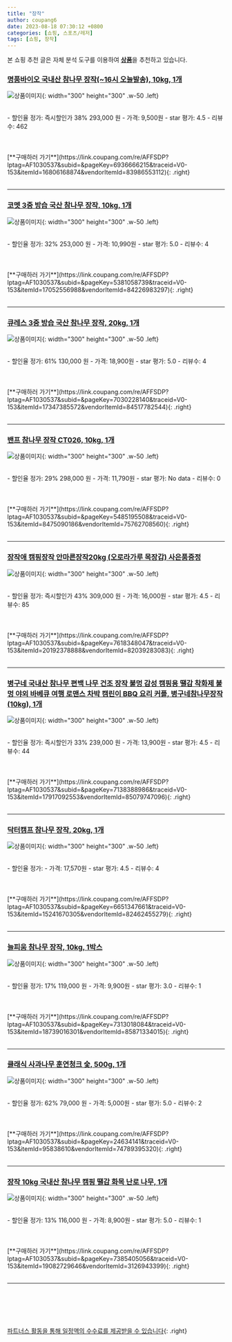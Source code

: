 ```yaml
---
title: "장작"
author: coupang6
date: 2023-08-18 07:30:12 +0800
categories: [쇼핑, 스포츠/레저]
tags: [쇼핑, 장작]
---
```


본 쇼핑 추천 글은 자체 분석 도구를 이용하여 [**상품**](https://link.coupang.com/a/bao1ui)을 추천하고 있습니다.

### [명품바이오 국내산 참나무 장작(~16시 오늘발송), 10kg, 1개](https://link.coupang.com/re/AFFSDP?lptag=AF1030537&subid=&pageKey=6936666215&traceid=V0-153&itemId=16806168874&vendorItemId=83986553112)

![상품이미지](https://thumbnail10.coupangcdn.com/thumbnails/remote/230x230ex/image/vendor_inventory/b950/07a6711d423d216f921c3209f2fdbe397a9fbd476763b7111d36ea4c7b93.jpg){: width="300" height="300" .w-50 .left}


<br>
- 할인율 정가: 즉시할인가 38%  293,000   원
- 가격: 9,500원
- star 평가: 4.5
- 리뷰수: 462
<br>
<br>
<br>
<br>
[**구매하러 가기**](https://link.coupang.com/re/AFFSDP?lptag=AF1030537&subid=&pageKey=6936666215&traceid=V0-153&itemId=16806168874&vendorItemId=83986553112){: .right}
<br>
<br>

---

### [코멧 3중 방습 국산 참나무 장작, 10kg, 1개](https://link.coupang.com/re/AFFSDP?lptag=AF1030537&subid=&pageKey=5381058739&traceid=V0-153&itemId=17052556988&vendorItemId=84226983297)

![상품이미지](https://thumbnail8.coupangcdn.com/thumbnails/remote/230x230ex/image/retail/images/7277525902728950-51b2c26c-b204-4dcd-8442-72bd2733fe14.png){: width="300" height="300" .w-50 .left}


<br>
- 할인율 정가: 32%  253,000   원
- 가격: 10,990원
- star 평가: 5.0
- 리뷰수: 4
<br>
<br>
<br>
<br>
[**구매하러 가기**](https://link.coupang.com/re/AFFSDP?lptag=AF1030537&subid=&pageKey=5381058739&traceid=V0-153&itemId=17052556988&vendorItemId=84226983297){: .right}
<br>
<br>

---

### [큐레스 3중 방습 국산 참나무 장작, 20kg, 1개](https://link.coupang.com/re/AFFSDP?lptag=AF1030537&subid=&pageKey=7030228140&traceid=V0-153&itemId=17347385572&vendorItemId=84517782544)

![상품이미지](https://thumbnail7.coupangcdn.com/thumbnails/remote/230x230ex/image/retail/images/2976989912562808-ae0746dd-7fd0-43e7-bac2-901df61650d1.jpg){: width="300" height="300" .w-50 .left}


<br>
- 할인율 정가: 61%  130,000   원
- 가격: 18,900원
- star 평가: 5.0
- 리뷰수: 4
<br>
<br>
<br>
<br>
[**구매하러 가기**](https://link.coupang.com/re/AFFSDP?lptag=AF1030537&subid=&pageKey=7030228140&traceid=V0-153&itemId=17347385572&vendorItemId=84517782544){: .right}
<br>
<br>

---

### [밴프 참나무 장작 CT026, 10kg, 1개](https://link.coupang.com/re/AFFSDP?lptag=AF1030537&subid=&pageKey=5485195508&traceid=V0-153&itemId=8475090186&vendorItemId=75762708560)

![상품이미지](https://thumbnail9.coupangcdn.com/thumbnails/remote/230x230ex/image/retail/images/1664484133960361-2c3f9b16-ea6b-4843-9eb9-7d9ddd73c73b.jpg){: width="300" height="300" .w-50 .left}


<br>
- 할인율 정가: 29%  298,000   원
- 가격: 11,790원
- star 평가: No data
- 리뷰수: 0
<br>
<br>
<br>
<br>
[**구매하러 가기**](https://link.coupang.com/re/AFFSDP?lptag=AF1030537&subid=&pageKey=5485195508&traceid=V0-153&itemId=8475090186&vendorItemId=75762708560){: .right}
<br>
<br>

---

### [장작애 캠핑장작 안마른장작20kg (오로라가루 목장갑) 사은품증정](https://link.coupang.com/re/AFFSDP?lptag=AF1030537&subid=&pageKey=7618348047&traceid=V0-153&itemId=20192378888&vendorItemId=82039283083)

![상품이미지](https://thumbnail9.coupangcdn.com/thumbnails/remote/230x230ex/image/vendor_inventory/86c0/55f23837f96dcbfbbb949250966ba080afe377472a3559a5911df9ebf5bd.jpg){: width="300" height="300" .w-50 .left}


<br>
- 할인율 정가: 즉시할인가 43%  309,000   원
- 가격: 16,000원
- star 평가: 4.5
- 리뷰수: 85
<br>
<br>
<br>
<br>
[**구매하러 가기**](https://link.coupang.com/re/AFFSDP?lptag=AF1030537&subid=&pageKey=7618348047&traceid=V0-153&itemId=20192378888&vendorItemId=82039283083){: .right}
<br>
<br>

---

### [병구네 국내산 참나무 편백 나무 건조 장작 불멍 감성 캠핑용 땔감 착화제 불멍 야외 바베큐 여행 로맨스 차박 캠린이 BBQ 요리 커플, 병구네참나무장작(10kg), 1개](https://link.coupang.com/re/AFFSDP?lptag=AF1030537&subid=&pageKey=7138388986&traceid=V0-153&itemId=17917092553&vendorItemId=85079747096)

![상품이미지](https://thumbnail10.coupangcdn.com/thumbnails/remote/230x230ex/image/vendor_inventory/9ace/892ca6e8cd0b164233c9eeca09c61f2d7772ac4ecc90bfeed15a4c19c9b8.jpg){: width="300" height="300" .w-50 .left}


<br>
- 할인율 정가: 즉시할인가 33%  239,000   원
- 가격: 13,900원
- star 평가: 4.5
- 리뷰수: 44
<br>
<br>
<br>
<br>
[**구매하러 가기**](https://link.coupang.com/re/AFFSDP?lptag=AF1030537&subid=&pageKey=7138388986&traceid=V0-153&itemId=17917092553&vendorItemId=85079747096){: .right}
<br>
<br>

---

### [닥터캠프 참나무 장작, 20kg, 1개](https://link.coupang.com/re/AFFSDP?lptag=AF1030537&subid=&pageKey=6651347661&traceid=V0-153&itemId=15241670305&vendorItemId=82462455279)

![상품이미지](https://thumbnail10.coupangcdn.com/thumbnails/remote/230x230ex/image/retail/images/6156936560656012-ee44ee3f-fdc7-4834-ab73-e3b8ef3cc7ff.jpg){: width="300" height="300" .w-50 .left}


<br>
- 할인율 정가: 
- 가격: 17,570원
- star 평가: 4.5
- 리뷰수: 4
<br>
<br>
<br>
<br>
[**구매하러 가기**](https://link.coupang.com/re/AFFSDP?lptag=AF1030537&subid=&pageKey=6651347661&traceid=V0-153&itemId=15241670305&vendorItemId=82462455279){: .right}
<br>
<br>

---

### [늘피움 참나무 장작, 10kg, 1박스](https://link.coupang.com/re/AFFSDP?lptag=AF1030537&subid=&pageKey=7313018084&traceid=V0-153&itemId=18739016301&vendorItemId=85871334015)

![상품이미지](https://thumbnail10.coupangcdn.com/thumbnails/remote/230x230ex/image/retail/images/2023/05/04/14/5/0bc97b8f-2444-4958-9f13-bc3eca23fcf8.jpg){: width="300" height="300" .w-50 .left}


<br>
- 할인율 정가: 17%  119,000   원
- 가격: 9,900원
- star 평가: 3.0
- 리뷰수: 1
<br>
<br>
<br>
<br>
[**구매하러 가기**](https://link.coupang.com/re/AFFSDP?lptag=AF1030537&subid=&pageKey=7313018084&traceid=V0-153&itemId=18739016301&vendorItemId=85871334015){: .right}
<br>
<br>

---

### [클래식 사과나무 훈연청크 숯, 500g, 1개](https://link.coupang.com/re/AFFSDP?lptag=AF1030537&subid=&pageKey=24634141&traceid=V0-153&itemId=95838610&vendorItemId=74789395320)

![상품이미지](https://thumbnail6.coupangcdn.com/thumbnails/remote/230x230ex/image/retail/images/2021/03/31/10/2/a8d9752f-389b-4697-a8e9-dd6bf082deff.jpg){: width="300" height="300" .w-50 .left}


<br>
- 할인율 정가: 62%  79,000   원
- 가격: 5,000원
- star 평가: 5.0
- 리뷰수: 2
<br>
<br>
<br>
<br>
[**구매하러 가기**](https://link.coupang.com/re/AFFSDP?lptag=AF1030537&subid=&pageKey=24634141&traceid=V0-153&itemId=95838610&vendorItemId=74789395320){: .right}
<br>
<br>

---

### [장작 10kg 국내산 참나무 캠핑 땔감 화목 난로 나무, 1개](https://link.coupang.com/re/AFFSDP?lptag=AF1030537&subid=&pageKey=7385405056&traceid=V0-153&itemId=19082729646&vendorItemId=3126943399)

![상품이미지](https://thumbnail9.coupangcdn.com/thumbnails/remote/230x230ex/image/vendor_inventory/2ef5/46fc8a0a788be621ed4b98284735e9ec12b10739396fa19ceabfe6726ca1.jpg){: width="300" height="300" .w-50 .left}


<br>
- 할인율 정가: 13%  116,000   원
- 가격: 8,900원
- star 평가: 5.0
- 리뷰수: 1
<br>
<br>
<br>
<br>
[**구매하러 가기**](https://link.coupang.com/re/AFFSDP?lptag=AF1030537&subid=&pageKey=7385405056&traceid=V0-153&itemId=19082729646&vendorItemId=3126943399){: .right}
<br>
<br>

---
<br><br><br><br><br> [파트너스 활동을 통해 일정액의 수수료를 제공받을 수 있습니다](https://link.coupang.com/a/bao1ui){: .right}